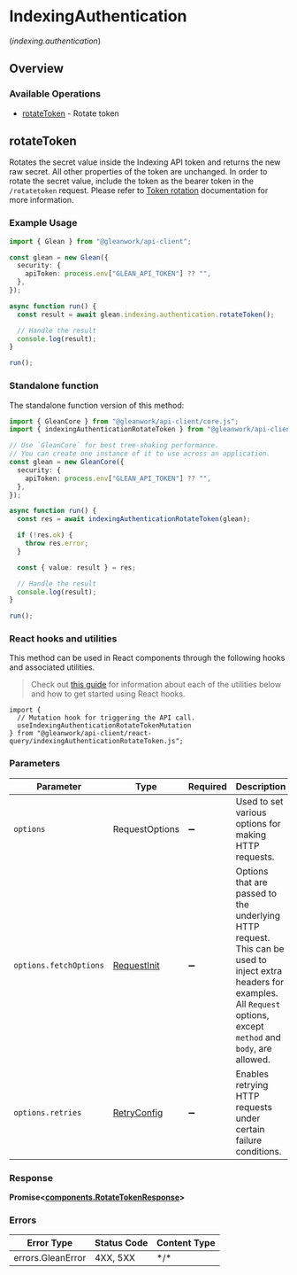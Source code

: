 # IndexingAuthentication
(*indexing.authentication*)

## Overview

### Available Operations

* [rotateToken](#rotatetoken) - Rotate token

## rotateToken

Rotates the secret value inside the Indexing API token and returns the new raw secret. All other properties of the token are unchanged. In order to rotate the secret value, include the token as the bearer token in the `/rotatetoken` request. Please refer to [Token rotation](https://developers.glean.com/docs/indexing_api_token_rotation/) documentation for more information.

### Example Usage

```typescript
import { Glean } from "@gleanwork/api-client";

const glean = new Glean({
  security: {
    apiToken: process.env["GLEAN_API_TOKEN"] ?? "",
  },
});

async function run() {
  const result = await glean.indexing.authentication.rotateToken();

  // Handle the result
  console.log(result);
}

run();
```

### Standalone function

The standalone function version of this method:

```typescript
import { GleanCore } from "@gleanwork/api-client/core.js";
import { indexingAuthenticationRotateToken } from "@gleanwork/api-client/funcs/indexingAuthenticationRotateToken.js";

// Use `GleanCore` for best tree-shaking performance.
// You can create one instance of it to use across an application.
const glean = new GleanCore({
  security: {
    apiToken: process.env["GLEAN_API_TOKEN"] ?? "",
  },
});

async function run() {
  const res = await indexingAuthenticationRotateToken(glean);

  if (!res.ok) {
    throw res.error;
  }

  const { value: result } = res;

  // Handle the result
  console.log(result);
}

run();
```

### React hooks and utilities

This method can be used in React components through the following hooks and
associated utilities.

> Check out [this guide][hook-guide] for information about each of the utilities
> below and how to get started using React hooks.

[hook-guide]: ../../../REACT_QUERY.md

```tsx
import {
  // Mutation hook for triggering the API call.
  useIndexingAuthenticationRotateTokenMutation
} from "@gleanwork/api-client/react-query/indexingAuthenticationRotateToken.js";
```

### Parameters

| Parameter                                                                                                                                                                      | Type                                                                                                                                                                           | Required                                                                                                                                                                       | Description                                                                                                                                                                    |
| ------------------------------------------------------------------------------------------------------------------------------------------------------------------------------ | ------------------------------------------------------------------------------------------------------------------------------------------------------------------------------ | ------------------------------------------------------------------------------------------------------------------------------------------------------------------------------ | ------------------------------------------------------------------------------------------------------------------------------------------------------------------------------ |
| `options`                                                                                                                                                                      | RequestOptions                                                                                                                                                                 | :heavy_minus_sign:                                                                                                                                                             | Used to set various options for making HTTP requests.                                                                                                                          |
| `options.fetchOptions`                                                                                                                                                         | [RequestInit](https://developer.mozilla.org/en-US/docs/Web/API/Request/Request#options)                                                                                        | :heavy_minus_sign:                                                                                                                                                             | Options that are passed to the underlying HTTP request. This can be used to inject extra headers for examples. All `Request` options, except `method` and `body`, are allowed. |
| `options.retries`                                                                                                                                                              | [RetryConfig](../../lib/utils/retryconfig.md)                                                                                                                                  | :heavy_minus_sign:                                                                                                                                                             | Enables retrying HTTP requests under certain failure conditions.                                                                                                               |

### Response

**Promise\<[components.RotateTokenResponse](../../models/components/rotatetokenresponse.md)\>**

### Errors

| Error Type        | Status Code       | Content Type      |
| ----------------- | ----------------- | ----------------- |
| errors.GleanError | 4XX, 5XX          | \*/\*             |